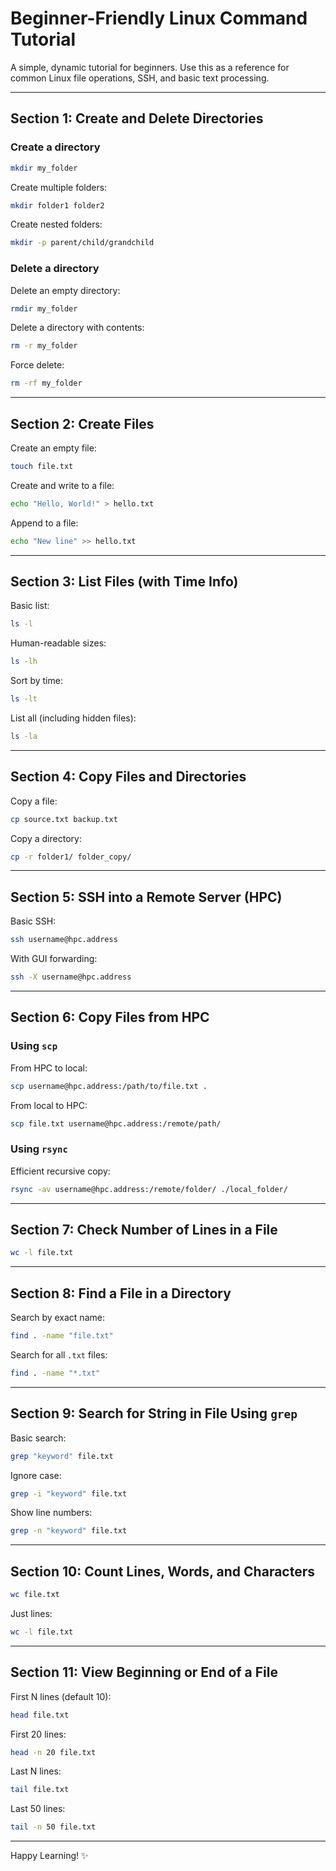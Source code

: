 # Beginner-Friendly Linux Command Tutorial

A simple, dynamic tutorial for beginners. Use this as a reference for common Linux file operations, SSH, and basic text processing.

---

## Section 1: Create and Delete Directories

### Create a directory

```bash
mkdir my_folder
```

Create multiple folders:

```bash
mkdir folder1 folder2
```

Create nested folders:

```bash
mkdir -p parent/child/grandchild
```

### Delete a directory

Delete an empty directory:

```bash
rmdir my_folder
```

Delete a directory with contents:

```bash
rm -r my_folder
```

Force delete:

```bash
rm -rf my_folder
```

---

## Section 2: Create Files

Create an empty file:

```bash
touch file.txt
```

Create and write to a file:

```bash
echo "Hello, World!" > hello.txt
```

Append to a file:

```bash
echo "New line" >> hello.txt
```

---

## Section 3: List Files (with Time Info)

Basic list:

```bash
ls -l
```

Human-readable sizes:

```bash
ls -lh
```

Sort by time:

```bash
ls -lt
```

List all (including hidden files):

```bash
ls -la
```

---

## Section 4: Copy Files and Directories

Copy a file:

```bash
cp source.txt backup.txt
```

Copy a directory:

```bash
cp -r folder1/ folder_copy/
```

---

## Section 5: SSH into a Remote Server (HPC)

Basic SSH:

```bash
ssh username@hpc.address
```

With GUI forwarding:

```bash
ssh -X username@hpc.address
```

---

## Section 6: Copy Files from HPC

### Using `scp`

From HPC to local:

```bash
scp username@hpc.address:/path/to/file.txt .
```

From local to HPC:

```bash
scp file.txt username@hpc.address:/remote/path/
```

### Using `rsync`

Efficient recursive copy:

```bash
rsync -av username@hpc.address:/remote/folder/ ./local_folder/
```

---

## Section 7: Check Number of Lines in a File

```bash
wc -l file.txt
```

---

## Section 8: Find a File in a Directory

Search by exact name:

```bash
find . -name "file.txt"
```

Search for all `.txt` files:

```bash
find . -name "*.txt"
```

---

## Section 9: Search for String in File Using `grep`

Basic search:

```bash
grep "keyword" file.txt
```

Ignore case:

```bash
grep -i "keyword" file.txt
```

Show line numbers:

```bash
grep -n "keyword" file.txt
```

---

## Section 10: Count Lines, Words, and Characters

```bash
wc file.txt
```

Just lines:

```bash
wc -l file.txt
```

---

## Section 11: View Beginning or End of a File

First N lines (default 10):

```bash
head file.txt
```

First 20 lines:

```bash
head -n 20 file.txt
```

Last N lines:

```bash
tail file.txt
```

Last 50 lines:

```bash
tail -n 50 file.txt
```

---

Happy Learning! ✨

